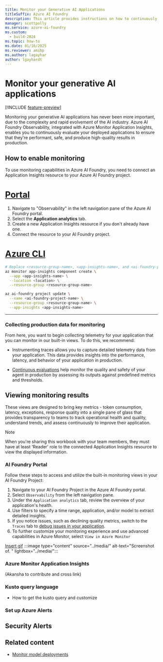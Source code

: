 ```yaml
---
title: Monitor your Generative AI Applications
titleSuffix: Azure AI Foundry
description: This article provides instructions on how to continuously monitor Generative AI Applications.
manager: scottpolly
ms.service: azure-ai-foundry
ms.custom:
  - build-2024
ms.topic: how-to
ms.date: 01/16/2025
ms.reviewer: amibp
ms.author: lagayhar  
author: lgayhardt
---
```


# Monitor your generative AI applications

[!INCLUDE [feature-preview](../includes/feature-preview.md)]

Monitoring your generative AI applications has never been more important, due to the complexity and rapid evolvement of the AI industry. Azure AI Foundry Observability, integrated with Azure Monitor Application Insights, enables you to continuously evaluate your deployed applications to ensure that they're performant, safe, and produce high-quality results in production.

## How to enable monitoring

To use monitoring capabilities in Azure AI Foundry, you need to connect an Application Insights resource to your Azure AI Foundry project.

# [Portal](#tab/portal)

1. Navigate to "Observability" in the left navigation pane of the Azure AI Foundry portal.
2. Select the **Application analytics** tab.
3. Create a new Application Insights resource if you don't already have one.
4. Connect the resource to your AI Foundry project.

# [Azure CLI](#tab/azure-cli)

```bash
# Replace <resource-group-name>, <app-insights-name>, and <ai-foundry-project-name> with your values
az monitor app-insights component create \
  --app <app-insights-name> \
  --location <location> \
  --resource-group <resource-group-name>

az ai-foundry project update \
  --name <ai-foundry-project-name> \
  --resource-group <resource-group-name> \
  --app-insights <app-insights-name>
```

---

### Collecting production data for monitoring

From here, you want to begin collecting telemetry for your application that you can monitor in our built-in views. To do this, we recommend:

- Instrumenting traces allows you to capture detailed telemetry data from your application. This data provides insights into the performance, latency, and behavior of your application in production.

- [Continuous evaluations]() help monitor the quality and safety of your agent in production by assessing its outputs against predefined metrics and thresholds.

## Viewing monitoring results

These views are designed to bring key metrics - token consumption, latency, exceptions, response quality into a single pane of glass that provides transparency to teams to track operational health and quality, understand trends, and assess continuously to improve their application.

> [!NOTE]
> When you're sharing this workbook with your team members, they must have at least 'Reader' role to the connected Application Insights resource to view the displayed information.

### AI Foundry Portal

Follow these steps to access and utilize the built-in monitoring views in your AI Foundry Project:

1. Navigate to your AI Foundry Project in the Azure AI Foundry portal.
2. Select `Observability` from the left navigation pane.
3. Under the `Application analytics` tab, review the overview of your application's health.
4. Use filters to specify a time range, application, and/or model to extract detailed insights.
5. If you notice issues, such as declining quality metrics, switch to the `Traces` tab to [debug issues in your application]().
6. To further customize your monitoring experience and use advanced capabilities in Azure Monitor, select `View in Azure Monitor`

[Insert gif]()
:::image type="content" source="../media/" alt-text="Screenshot of. " lightbox="../media/":::

### Azure Monitor Application Insights

(Akansha to contribute and cross link)

### Kusto query language

- How to get the kusto query and customize

### Set up Azure Alerts


## Security Alerts



## Related content

- [Monitor model deployments](../model-inference/how-to/monitor-models.md#metrics-explorer)